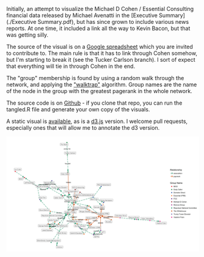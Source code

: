 Initially, an attempt to visualize the Michael D Cohen / Essential Consulting financial data released by Michael Avenatti in the [Executive Summary](./Executive Summary.pdf), but has since grown to include various news reports. At one time, it included a link all the way to Kevin Bacon, but that was getting silly.

The source of the visual is on a [Google spreadsheet](https://docs.google.com/spreadsheets/d/119L80r1ZVgBgN0qDI-ovMb6s40iVFg3TWW15uqsxfBk/edit?usp=sharing) which you are invited to contribute to. The main rule is that it has to link through Cohen somehow, but I'm starting to break it (see the Tucker Carlson branch). I sort of expect that everything will tie in through Cohen in the end.

The "group" membership is found by using a random walk through the network, and applying the ["walktrap"](https://arxiv.org/abs/physics/0512106) algorithm. Group names are the name of the node in the group with the greatest pagerank in the whole network.

The source code is on [Github](https://github.com/schnee/tangled) - if you clone that repo, you can run the tangled.R file and generate your own copy of the visuals.

A static visual is [available](./tangled.png), as is a [d3.js](./tangled-d3.html) version. I welcome pull requests, especially ones that will allow me to annotate the d3 version.

[![A tangled web](./tangled.png)](./tangled.png)